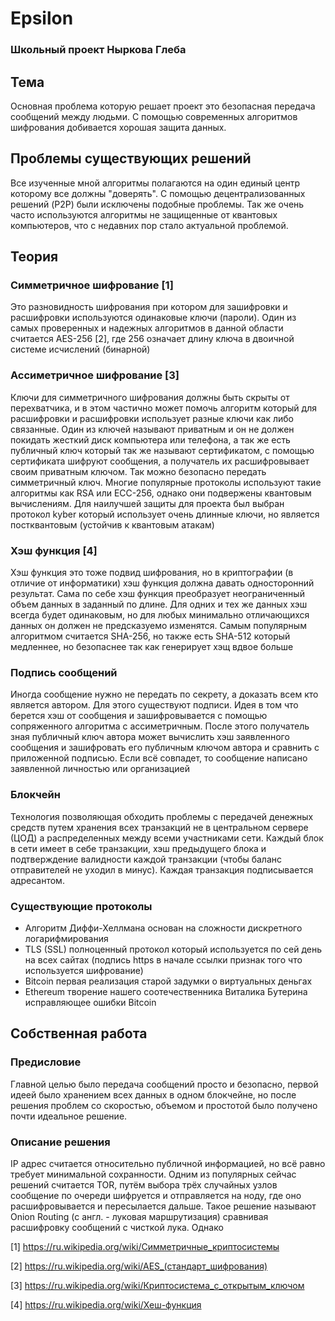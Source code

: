 # Epsilon

### Школьный проект Ныркова Глеба

## Тема

Основная проблема которую решает проект это безопасная передача сообщений между людьми. С помощью современных алгоритмов шифрования добивается хорошая защита данных.

## Проблемы существующих решений

Все изученные мной алгоритмы полагаются на один единый центр которому все должны "доверять". С помощью децентрализованных решений (P2P) были исключены подобные проблемы. Так же очень часто используются алгоритмы не защищенные от квантовых компьютеров, что с недавних пор стало актуальной проблемой.

## Теория

### Симметричное шифрование [1]

Это разновидность шифрования при котором для зашифровки и расшифровки используются одинаковые ключи (пароли). Один из самых проверенных и надежных алгоритмов в данной области считается AES-256 [2], где 256 означает длину ключа в двоичной системе исчислений (бинарной)

### Ассиметричное шифрование [3]

Ключи для симметричного шифрования должны быть скрыты от перехватчика, и в этом частично может помочь алгоритм который для расшифровки и расшифровки использует разные ключи как либо связанные. Один из ключей называют приватным и он не должен покидать жесткий диск компьютера или телефона, а так же есть публичный ключ который так же называют сертификатом, с помощью сертификата шифруют сообщения, а получатель их расшифровывает своим приватным ключом. Так можно безопасно передать симметричный ключ. Многие популярные протоколы используют такие алгоритмы как RSA или ECC-256, однако они подвержены квантовым вычислениям. Для наилучшей защиты для проекта был выбран протокол kyber который использует очень длинные ключи, но является постквантовым (устойчив к квантовым атакам)

### Хэш функция [4]
Хэш функция это тоже подвид шифрования, но в криптографии (в отличие от информатики) хэш функция должна давать односторонний результат. Сама по себе хэш функция преобразует неограниченный объем данных в заданный по длине. Для одних и тех же данных хэш всегда будет одинаковым, но для любых минимально отличающихся данных он должен не предсказуемо изменятся. Самым популярным алгоритмом считается SHA-256, но также есть SHA-512 который медленнее, но безопаснее так как генерирует хэщ вдвое больше

### Подпись сообщений
Иногда сообщение нужно не передать по секрету, а доказать всем кто является автором. Для этого существуют подписи. Идея в том что берется хэш от сообщения и зашифровывается с помощью сопряженного алгоритма с ассиметричным. После этого получатель зная публичный ключ автора может вычислить хэш заявленного сообщения и зашифровать его публичным ключом автора и сравнить с приложенной подписью. Если всё совпадет, то сообщение написано заявленной личностью или организацией

### Блокчейн
Технология позволяющая обходить проблемы с передачей денежных средств путем хранения всех транзакций не в центральном сервере (ЦОД) а распределенных между всеми участниками сети. Каждый блок в сети имеет в себе транзакции, хэш предыдущего блока и подтверждение валидности каждой транзакции (чтобы баланс отправителей не уходил в минус). Каждая транзакция подписывается адресантом.

### Существующие протоколы
* Алгоритм Диффи-Хеллмана основан на сложности дискретного логарифмирования
* TLS (SSL) полноценный протокол который используется по сей день на всех сайтах (подпись https в начале ссылки признак того что используется шифрование)
* Bitcoin первая реализация старой задумки о виртуальных деньгах
* Ethereum творение нашего соотечественника Виталика Бутерина исправляющее ошибки Bitcoin

## Собственная работа

### Предисловие
Главной целью было передача сообщений просто и безопасно, первой идеей было хранением всех данных в одном блокчейне, но после решения проблем со скоростью, объемом и простотой было получено почти идеальное решение.

### Описание решения
IP адрес считается относительно публичной информацией, но всё равно требует минимальной сохранности. Одним из популярных сейчас решений считается TOR, путём выбора трёх случайных узлов сообщение по очереди шифруется и отправляется на ноду, где оно расшифровывается и пересылается дальше. Такое решение называют Onion Routing (с англ. - луковая маршрутизация) сравнивая расшифровку сообщений с чисткой лука. Однако











[1] https://ru.wikipedia.org/wiki/Симметричные_криптосистемы

[2] https://ru.wikipedia.org/wiki/AES_(стандарт_шифрования)

[3] https://ru.wikipedia.org/wiki/Криптосистема_с_открытым_ключом

[4] https://ru.wikipedia.org/wiki/Хеш-функция